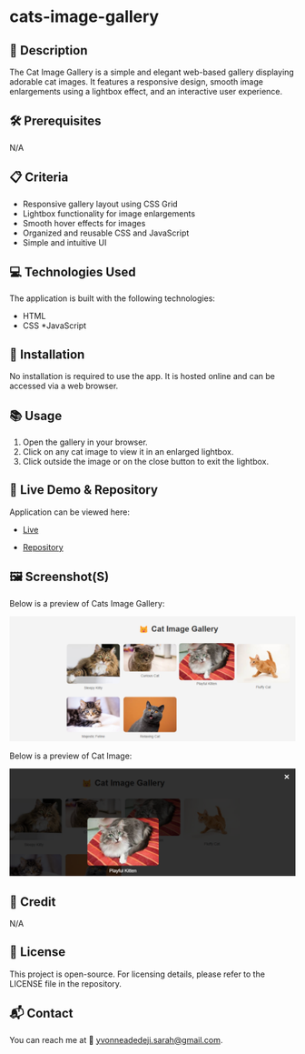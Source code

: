 # cats-image-gallery

## 📌 Description
The Cat Image Gallery is a simple and elegant web-based gallery displaying adorable cat images. It features a responsive design, smooth image enlargements using a lightbox effect, and an interactive user experience.

## 🛠 Prerequisites
N/A

## 📋 Criteria
* Responsive gallery layout using CSS Grid
* Lightbox functionality for image enlargements
* Smooth hover effects for images
* Organized and reusable CSS and JavaScript
* Simple and intuitive UI

## 💻 Technologies Used
The application is built with the following technologies:
* HTML
* CSS
*JavaScript

## 🚀 Installation
No installation is required to use the app. It is hosted online and can be accessed via a web browser.

## 📚 Usage
1. Open the gallery in your browser.
2. Click on any cat image to view it in an enlarged lightbox.
3. Click outside the image or on the close button to exit the lightbox.

## 🔗 Live Demo & Repository
Application can be viewed here: 
* [Live](https://yvonnesarah.github.io/cats-image-gallery/)

* [Repository](https://github.com/yvonnesarah/cats-image-gallery)

## 🖼 Screenshot(S)
Below is a preview of Cats Image Gallery:

![Screenshot](cats-image-gallery.png "Cats Image Gallery")

Below is a preview of Cat Image:

![Screenshot](cat-gallery.png "Cat")

## 👥 Credit
N/A

## 📜 License
This project is open-source. For licensing details, please refer to the LICENSE file in the repository.

## 📬 Contact
You can reach me at 📧 yvonneadedeji.sarah@gmail.com.

